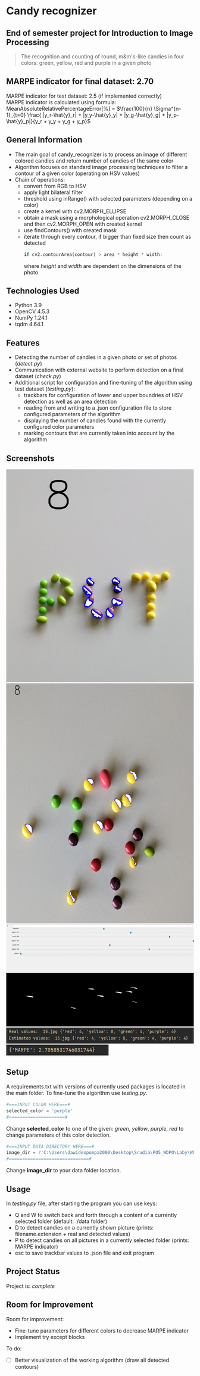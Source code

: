 # Candy recognizer 
## End of semester project for Introduction to Image Processing
> The recognition and counting of round, m&m's-like candies in four colors: green, yellow, red and purple in a given photo

## MARPE indicator for final dataset: 2.70 
MARPE indicator for test dataset: 2.5 (if implemented correctly) \
MARPE indicator is calculated using formula: \
MeanAbsoluteRelativePercentageError[%] = $\frac{100}{n} \Sigma^{n-1}_{t=0} \frac{ |y_r-\hat{y}_r| + |y_y-\hat{y}_y| + |y_g-\hat{y}_g| + |y_p-\hat{y}_p|}{y_r + y_y + y_g + y_p}$

## General Information
- The main goal of candy_recognizer is to process an image of different colored candies and return number of candies of the same color
- Algorithm focuses on standard image processing techniques to filter a contour of a given color (operating on HSV values)
- Chain of operations: 
  * convert from RGB to HSV
  * apply light bilateral filter
  * threshold using inRange() with selected parameters (depending on a color)
  * create a kernel with cv2.MORPH_ELLIPSE
  * obtain a mask using a morphological operation cv2.MORPH_CLOSE and then cv2.MORPH_OPEN with created kernel
  * use findContours() with created mask
  * iterate through every contour, if bigger than fixed size then count as detected 
    ```python
    if cv2.contourArea(contour) > area * height * width:
    ```
    where *height* and *width* are dependent on the dimensions of the photo


## Technologies Used
- Python 3.9
- OpenCV 4.5.3
- NumPy 1.24.1
- tqdm 4.64.1


## Features
- Detecting the number of candies in a given photo or set of photos (*detect.py*)
- Communication with external website to perform detection on a final dataset (*check.py*)
- Additional script for configuration and fine-tuning of the algorithm using test dataset (*testing.py*):
  * trackbars for configuration of lower and upper boundries of HSV detection as well as an area detection
  * reading from and writing to a .json configuration file to store configured parameters of the algorithm
  * displaying the number of candies found with the currently configured color parameters
  * marking contours that are currently taken into account by the algorithm


## Screenshots
![Purple detection](./readme_screenshots/purple_put.png)
![Yellow detection](./readme_screenshots/yellow.png)
![Trackbars](./readme_screenshots/trackbars.png)
![Detection in console](./readme_screenshots/detection.png)
![Final MARPE](./readme_screenshots/marpe_final.png)
<!-- If you have screenshots you'd like to share, include them here. -->


## Setup
A requirements.txt with versions of currently used packages is located in the main folder.
To fine-tune the algorithm use *testing.py*. 
```python
#===INPUT COLOR HERE===#
selected_color = 'purple'
#=====================#
```
Change **selected_color** to one of the given: *green*, *yellow*, *purple*, *red* to change parameters of this color detection.

```python
#===INPUT DATA DIRECTORY HERE===#
image_dir = r'C:\Users\dawidexpompa2000\Desktop\Srudia\PO5_WDPO\Laby\WDPO_candy_recognizer\data'
#==============================#
```
Change **image_dir** to your data folder location.


## Usage
In *testing.py* file, after starting the program you can use keys:
* Q and W to switch back and forth through a content of a currently selected folder (default: ./data folder)
* D to detect candies on a currently shown picture (prints: filename.extension + real and detected values)
* P to detect candies on all pictures in a currently selected folder (prints: MARPE indicator)
* esc to save trackbar values to .json file and exit program


## Project Status
Project is: _complete_ 


## Room for Improvement
Room for improvement:
- Fine-tune parameters for different colors to decrease MARPE indicator 
- Implement try except blocks

To do:
- [ ] Better visualization of the working algorithm (draw all detected contours)
